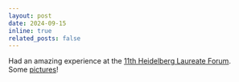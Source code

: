 ```yaml
---
layout: post
date: 2024-09-15
inline: true
related_posts: false
---
```


Had an amazing experience at the [11th Heidelberg Laureate Forum](https://www.heidelberg-laureate-forum.org/about-us/).  
Some [pictures](https://www.flickr.com/photos/hlforum/albums/72177720320568244)!
